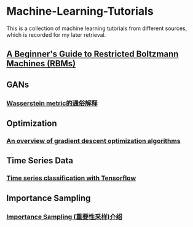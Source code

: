 # Machine-Learning-Tutorials
This is a collection of machine learning tutorials from different sources, which is recorded for my later retrieval.

## [A Beginner's Guide to Restricted Boltzmann Machines (RBMs)](https://skymind.ai/wiki/restricted-boltzmann-machine)

## GANs
### [Wasserstein metric的通俗解释](https://zhuanlan.zhihu.com/p/26988777)

## Optimization
### [An overview of gradient descent optimization algorithms](http://ruder.io/optimizing-gradient-descent/index.html)

## Time Series Data
### [Time series classification with Tensorflow](https://burakhimmetoglu.com/2017/08/22/time-series-classification-with-tensorflow/)


## Importance Sampling
### [Importance Sampling (重要性采样)介绍](https://mathpretty.com/12375.html)
